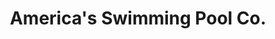 ---
title: "America's Swimming Pool Co."
url: /charleston/americas-swimming-pool-co/
shop: swimming pool
---